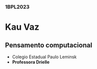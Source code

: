 ### 1BPL2023
# Kau Vaz
## Pensamento computacional
- Colegio Estadual Paulo Leminsk
- **Professora Drielle**
